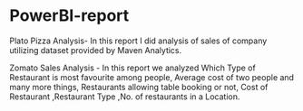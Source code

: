 # PowerBI-report
Plato Pizza Analysis- In this report I did analysis of sales of company utilizing dataset provided by Maven Analytics.

Zomato Sales Analysis - In this report we analyzed Which Type of Restaurant is most favourite among people, Average cost of two people and many more things, Restaurants allowing table booking or not, Cost of Restaurant ,Restaurant Type ,No. of restaurants in a Location.
